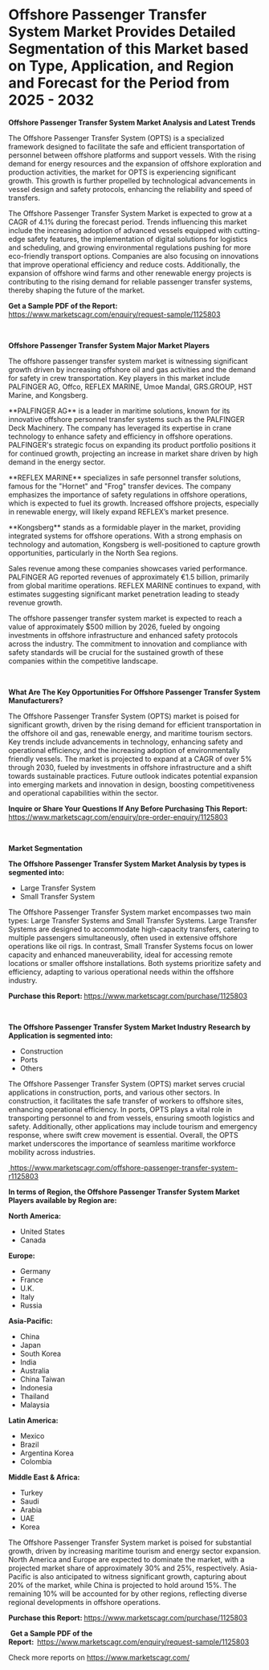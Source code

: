 <p><h1>Offshore Passenger Transfer System Market Provides Detailed Segmentation of this Market based on Type, Application, and Region and Forecast for the Period from 2025 - 2032</h1></p><p><strong>Offshore Passenger Transfer System Market Analysis and Latest Trends</strong></p>
<p><p>The Offshore Passenger Transfer System (OPTS) is a specialized framework designed to facilitate the safe and efficient transportation of personnel between offshore platforms and support vessels. With the rising demand for energy resources and the expansion of offshore exploration and production activities, the market for OPTS is experiencing significant growth. This growth is further propelled by technological advancements in vessel design and safety protocols, enhancing the reliability and speed of transfers.</p><p>The Offshore Passenger Transfer System Market is expected to grow at a CAGR of 4.1% during the forecast period. Trends influencing this market include the increasing adoption of advanced vessels equipped with cutting-edge safety features, the implementation of digital solutions for logistics and scheduling, and growing environmental regulations pushing for more eco-friendly transport options. Companies are also focusing on innovations that improve operational efficiency and reduce costs. Additionally, the expansion of offshore wind farms and other renewable energy projects is contributing to the rising demand for reliable passenger transfer systems, thereby shaping the future of the market.</p></p>
<p><strong>Get a Sample PDF of the Report:&nbsp;</strong> <a href="https://www.marketscagr.com/enquiry/request-sample/1125803?utm_campaign=3137&utm_medium=2&utm_source=Github&utm_content=ia&utm_term=11042025&utm_id=offshore-passenger-transfer-system">https://www.marketscagr.com/enquiry/request-sample/1125803</a></p>
<p>&nbsp;</p>
<p><strong>Offshore Passenger Transfer System Major Market Players</strong></p>
<p><p>The offshore passenger transfer system market is witnessing significant growth driven by increasing offshore oil and gas activities and the demand for safety in crew transportation. Key players in this market include PALFINGER AG, Offco, REFLEX MARINE, Umoe Mandal, GRS.GROUP, HST Marine, and Kongsberg.</p><p>**PALFINGER AG** is a leader in maritime solutions, known for its innovative offshore personnel transfer systems such as the PALFINGER Deck Machinery. The company has leveraged its expertise in crane technology to enhance safety and efficiency in offshore operations. PALFINGER's strategic focus on expanding its product portfolio positions it for continued growth, projecting an increase in market share driven by high demand in the energy sector.</p><p>**REFLEX MARINE** specializes in safe personnel transfer solutions, famous for the "Hornet" and "Frog" transfer devices. The company emphasizes the importance of safety regulations in offshore operations, which is expected to fuel its growth. Increased offshore projects, especially in renewable energy, will likely expand REFLEX’s market presence.</p><p>**Kongsberg** stands as a formidable player in the market, providing integrated systems for offshore operations. With a strong emphasis on technology and automation, Kongsberg is well-positioned to capture growth opportunities, particularly in the North Sea regions.</p><p>Sales revenue among these companies showcases varied performance. PALFINGER AG reported revenues of approximately €1.5 billion, primarily from global maritime operations. REFLEX MARINE continues to expand, with estimates suggesting significant market penetration leading to steady revenue growth.</p><p>The offshore passenger transfer system market is expected to reach a value of approximately $500 million by 2026, fueled by ongoing investments in offshore infrastructure and enhanced safety protocols across the industry. The commitment to innovation and compliance with safety standards will be crucial for the sustained growth of these companies within the competitive landscape.</p></p>
<p>&nbsp;</p>
<p><strong>What Are The Key Opportunities For Offshore Passenger Transfer System Manufacturers?</strong></p>
<p><p>The Offshore Passenger Transfer System (OPTS) market is poised for significant growth, driven by the rising demand for efficient transportation in the offshore oil and gas, renewable energy, and maritime tourism sectors. Key trends include advancements in technology, enhancing safety and operational efficiency, and the increasing adoption of environmentally friendly vessels. The market is projected to expand at a CAGR of over 5% through 2030, fueled by investments in offshore infrastructure and a shift towards sustainable practices. Future outlook indicates potential expansion into emerging markets and innovation in design, boosting competitiveness and operational capabilities within the sector.</p></p>
<p><strong>Inquire or Share Your Questions If Any Before Purchasing This Report:</strong> <a href="https://www.marketscagr.com/enquiry/pre-order-enquiry/1125803?utm_campaign=3137&utm_medium=2&utm_source=Github&utm_content=ia&utm_term=11042025&utm_id=offshore-passenger-transfer-system">https://www.marketscagr.com/enquiry/pre-order-enquiry/1125803</a></p>
<p>&nbsp;</p>
<p><strong>Market Segmentation</strong></p>
<p><strong>The Offshore Passenger Transfer System Market Analysis by types is segmented into:</strong></p>
<p><ul><li>Large Transfer System</li><li>Small Transfer System</li></ul></p>
<p><p>The Offshore Passenger Transfer System market encompasses two main types: Large Transfer Systems and Small Transfer Systems. Large Transfer Systems are designed to accommodate high-capacity transfers, catering to multiple passengers simultaneously, often used in extensive offshore operations like oil rigs. In contrast, Small Transfer Systems focus on lower capacity and enhanced maneuverability, ideal for accessing remote locations or smaller offshore installations. Both systems prioritize safety and efficiency, adapting to various operational needs within the offshore industry.</p></p>
<p><strong>Purchase this Report:&nbsp;</strong><a href="https://www.marketscagr.com/purchase/1125803?utm_campaign=3137&utm_medium=2&utm_source=Github&utm_content=ia&utm_term=11042025&utm_id=offshore-passenger-transfer-system">https://www.marketscagr.com/purchase/1125803</a></p>
<p>&nbsp;</p>
<p><strong>The Offshore Passenger Transfer System Market Industry Research by Application is segmented into:</strong></p>
<p><ul><li>Construction</li><li>Ports</li><li>Others</li></ul></p>
<p><p>The Offshore Passenger Transfer System (OPTS) market serves crucial applications in construction, ports, and various other sectors. In construction, it facilitates the safe transfer of workers to offshore sites, enhancing operational efficiency. In ports, OPTS plays a vital role in transporting personnel to and from vessels, ensuring smooth logistics and safety. Additionally, other applications may include tourism and emergency response, where swift crew movement is essential. Overall, the OPTS market underscores the importance of seamless maritime workforce mobility across industries.</p></p>
<p><a href="https://www.marketscagr.com/offshore-passenger-transfer-system-r1125803?utm_campaign=3137&utm_medium=2&utm_source=Github&utm_content=ia&utm_term=11042025&utm_id=offshore-passenger-transfer-system">&nbsp;https://www.marketscagr.com/offshore-passenger-transfer-system-r1125803</a></p>
<p><strong>In terms of Region, the Offshore Passenger Transfer System Market Players available by Region are:</strong></p>
<p>
    <p> <strong> North America: </strong>
        <ul>
            <li>United States</li>
            <li>Canada</li>
        </ul>
        </p> 
    <p> <strong> Europe: </strong>
        <ul>
            <li>Germany</li>
            <li>France</li>
            <li>U.K.</li>
            <li>Italy</li>
            <li>Russia</li>
        </ul>
        </p> 
    <p> <strong> Asia-Pacific: </strong>
        <ul>
            <li>China</li>
            <li>Japan</li>
            <li>South Korea</li>
            <li>India</li>
            <li>Australia</li>
            <li>China Taiwan</li>
            <li>Indonesia</li>
            <li>Thailand</li>
            <li>Malaysia</li>
        </ul>
        </p> 
    <p> <strong> Latin America: </strong>
        <ul>
            <li>Mexico</li>
            <li>Brazil</li>
            <li>Argentina Korea</li>
            <li>Colombia</li>
        </ul>
        </p> 
    <p> <strong> Middle East & Africa: </strong>
        <ul>
            <li>Turkey</li>
            <li>Saudi</li>
            <li>Arabia</li>
            <li>UAE</li>
            <li>Korea</li>
        </ul>
    </p>
    </p>
<p><p>The Offshore Passenger Transfer System market is poised for substantial growth, driven by increasing maritime tourism and energy sector expansion. North America and Europe are expected to dominate the market, with a projected market share of approximately 30% and 25%, respectively. Asia-Pacific is also anticipated to witness significant growth, capturing about 20% of the market, while China is projected to hold around 15%. The remaining 10% will be accounted for by other regions, reflecting diverse regional developments in offshore operations.</p></p>
<p><strong>Purchase this Report: </strong><a href="https://www.marketscagr.com/purchase/1125803?utm_campaign=3137&utm_medium=2&utm_source=Github&utm_content=ia&utm_term=11042025&utm_id=offshore-passenger-transfer-system">https://www.marketscagr.com/purchase/1125803</a></p>
<p>&nbsp;<strong>Get a Sample PDF of the Report:&nbsp;&nbsp;</strong><a href="https://www.marketscagr.com/enquiry/request-sample/1125803?utm_campaign=3137&utm_medium=2&utm_source=Github&utm_content=ia&utm_term=11042025&utm_id=offshore-passenger-transfer-system">https://www.marketscagr.com/enquiry/request-sample/1125803</a></p>
<p><strong></strong></p>
<p>Check more reports on <a href="https://www.marketscagr.com/?utm_campaign=3137&utm_medium=2&utm_source=Github&utm_content=ia&utm_term=11042025&utm_id=offshore-passenger-transfer-system">https://www.marketscagr.com/</a></p>